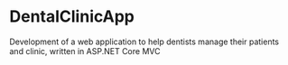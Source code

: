 # DentalClinicApp

Development of a web application to help dentists manage their patients and clinic, written in ASP.NET Core MVC